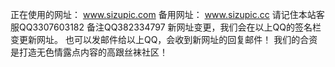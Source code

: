 正在使用的网址：
www.sizupic.com
备用网址：
www.sizupic.cc
请记住本站客服QQ3307603182
备注QQ382334797
新网址变更，我们会在以上QQ的签名栏变更新网址。
也可以发邮件给以上QQ，会收到新网址的回复邮件！
我们的合资是打造无色情露点内容的高跟丝袜社区！

